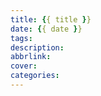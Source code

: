 ```yaml
---
title: {{ title }}
date: {{ date }}
tags: 
description:
abbrlink:
cover:
categories:
---
```

